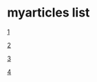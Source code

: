 # myarticles list



[1](https://mp.weixin.qq.com/s/h_ylaMJ03ii5I2jUxssrZQ)


[2](https://mp.weixin.qq.com/s/KQJ4vSHb5F02OI19_igmaw)


[3](https://mp.weixin.qq.com/s/ujEJrzjyMJ8V6mXAT-ItJQ)



[4](https://mp.weixin.qq.com/s/BALW-tOG3JEeNr9hgKIPig)
